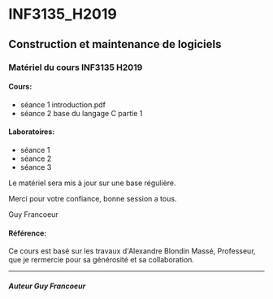 # INF3135_H2019

## Construction et maintenance de logiciels

### Matériel du cours INF3135 H2019

#### Cours:
- séance 1 introduction.pdf
- séance 2 base du langage C partie 1

#### Laboratoires:
- séance 1
- séance 2
- séance 3

Le matériel sera mis à jour sur une base régulière. 

Merci pour votre confiance, bonne session a tous.

Guy Francoeur

#### Référence: 

Ce cours est basé sur les travaux d'Alexandre Blondin Massé, Professeur, que je rermercie pour sa générosité et sa collaboration. 

----

##### Auteur Guy Francoeur
